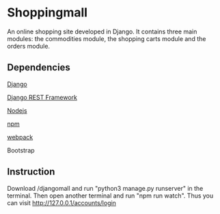 # Shoppingmall
An online shopping site developed in Django. It contains three main modules: the commodities module, the shopping carts module and the orders module.

## Dependencies
[Django](https://www.djangoproject.com)

[Django REST Framework](https://www.django-rest-framework.org)

[Nodejs](https://nodejs.org/en/)

[npm](https://www.npmjs.com)

[webpack](https://webpack.js.org)

Bootstrap

## Instruction

Download /djangomall and run "python3 manage.py runserver" in the terminal. Then open another terminal and run "npm run watch".
Thus you can visit http://127.0.0.1/accounts/login
